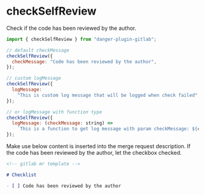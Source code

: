 # checkSelfReview

Check if the code has been reviewed by the author.

```javascript
import { checkSelfReview } from "danger-plugin-gitlab";

// default checkMessage
checkSelfReview({
  checkMessage: "Code has been reviewed by the author",
});

// custom logMessage
checkSelfReview({
  logMessage:
    "This is custom log message that will be logged when check failed",
});

// or logMessage with function type
checkSelfReview({
  logMessage: (checkMessage: string) =>
    `This is a function to get log message with param checkMessage: ${checkMessage}`,
});
```

Make use below content is inserted into the merge request description. If the code has been reviewed by the author, let the checkbox checked.

```markdown
<!-- gitlab mr template -->

# Checklist

- [ ] Code has been reviewed by the author
```

